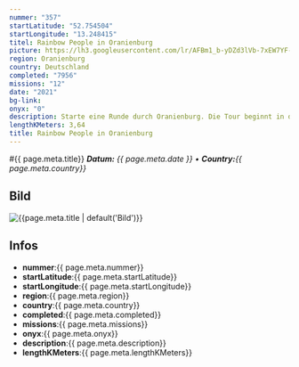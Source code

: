 ```yaml
---
nummer: "357"
startLatitude: "52.754504"
startLongitude: "13.248415"
titel: Rainbow People in Oranienburg
picture: https://lh3.googleusercontent.com/lr/AFBm1_b-yDZd3lVb-7xEW7YF-1ndOwoJHA-udMXkSQ0TCD6-hXcuTDTqdpP6tFhDe9dCFXBbl6PuumZhwPoRehnFEYh-An2sT9ki0ryjto3h28nJEFE55IR31YfLA98M9rrufqPX1jmbol3dQv4BN1TingaMYpJD2cmNJhaCi1CkqrNK2TKaEBtPf_3m4i4bsCsW_yLxpfBqqLXX50WHYvwWQ2pb7vxFE8jpDZ4JMHW5z5Mh7YWkCILo3RpO-OL3XV_JdsHjddOvz5XPEhxBJIWLEl0qjrqWYNl4Hekahwi-Ano4two4lsf_nA_T3jxU1WAfnAGH4dawzm6yBsRsnKeMtN7nlP9iGrxJ3sjkIvw7014vOTWMmFYA11XsY3rRGTv1Fj5__4a33k5Sufhp6GYSsA048RbmLFz57OAfe-l2t4CQhX5YpYmp-xIjeQFeZK7y3-APaMrLWKotHjCr3i0q4ydsraM_KG1AO2yV7LKpGjnEThjudJVw-oH1t1nyWZFBD1cU2vkUHT6SEN-Za8BxJzJ3qMFXIhf7yRw19wGikhRvHs8a_0uKQmdUzJoXcabev4fAjKTf3qN4h2zi7_XMpV5vuc0S4TEi9xaJCdIaekBI6YnwA5nzsdVFGBfSE0VprlHCFJVJjtA2gNKVJ4mOgF53Nl12UZbWpwFQQs7D6ZfFOScRmvr4oRN5-AzmR-XSToyEAFEqtr688kZ-NQASCBLjtoXd9Y_ttT7tZrhaqanrCnL74_pmz2EP4tNbF1AObJdqPOshBluRsAF3tN6FalsUsRa8Lt0EK1OG2KkUVpZbG5BCChTsW-oFyBysoeFnlRxE1GOWSyCYIW-HdwfVmS-a2rrgKSArm7WL
region: Oranienburg
country: Deutschland
completed: "7956"
missions: "12"
date: "2021"
bg-link: 
onyx: "0"
description: Starte eine Runde durch Oranienburg. Die Tour beginnt in der Bernauer Straße
lengthKMeters: 3,64
title: Rainbow People in Oranienburg
---
```


#{{ page.meta.title}}
_**Datum:** {{ page.meta.date }} • **Country:**{{ page.meta.country}}_

## Bild
![{{page.meta.title | default('Bild')}}]({{page.meta.picture}})

## Infos
- **nummer**:{{ page.meta.nummer}}
- **startLatitude**:{{ page.meta.startLatitude}}
- **startLongitude**:{{ page.meta.startLongitude}}
- **region**:{{ page.meta.region}}
- **country**:{{ page.meta.country}}
- **completed**:{{ page.meta.completed}}
- **missions**:{{ page.meta.missions}}
- **onyx**:{{ page.meta.onyx}}
- **description**:{{ page.meta.description}}
- **lengthKMeters**:{{ page.meta.lengthKMeters}}

